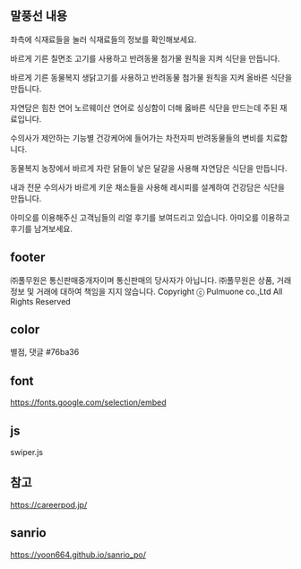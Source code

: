 ## 말풍선 내용
좌측에 식재료들을 눌러
식재료들의 정보를 확인해보세요.


바르게 기른 칠면조 고기를
사용하고 반려동물 첨가물
원칙을 지켜 식단을 만듭니다.

바르게 기른 동물복지 생닭고기를
사용하고 반려동물 첨가물 원칙을
지켜 올바른 식단을 만듭니다. 

자연담은 힘찬 연어 노르웨이산
연어로 싱싱함이 더해 옳바른
식단을 만드는데 주된 재료입니다. 

수의사가 제안하는 기능별 
건강케어에 들어가는 차전자피
반려동물들의 변비를 치료합니다.

동물복지 농장에서 바르게 자란
닭들이 낳은 달걀을 사용해 
자연담은 식단을 만듭니다.

내과 전문 수의사가 바르게
키운 채소들을 사용해 레시피를
설계하여 건강담은 식단을 만듭니다.


아미오를 이용해주신 고객님들의
리얼 후기를 보여드리고 있습니다.
아미오를 이용하고 후기를 남겨보세요.


## footer

㈜풀무원은 통신판매중개자이며 통신판매의 당사자가 아닙니다. 
㈜풀무원은 상품, 거래정보 및 거래에 대하여 책임을 지지 않습니다.
Copyright ⓒ Pulmuone co.,Ltd All Rights Reserved

## color
별점, 댓글
#76ba36

## font
https://fonts.google.com/selection/embed

## js
swiper.js

## 참고
https://careerpod.jp/

## sanrio
https://yoon664.github.io/sanrio_po/